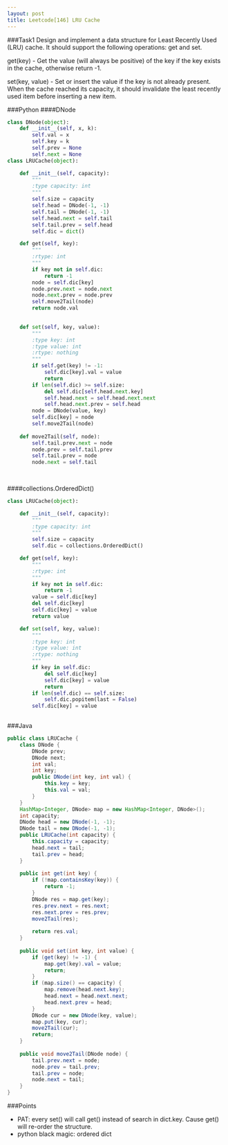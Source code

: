 ```yaml
---
layout: post
title: Leetcode[146] LRU Cache
---
```

###Task1
Design and implement a data structure for Least Recently Used (LRU) cache. It should support the following operations: get and set.

get(key) - Get the value (will always be positive) of the key if the key exists in the cache, otherwise return -1.

set(key, value) - Set or insert the value if the key is not already present. When the cache reached its capacity, it should invalidate the least recently used item before inserting a new item.

###Python
####DNode
```python
class DNode(object):
    def __init__(self, x, k):
        self.val = x
        self.key = k
        self.prev = None
        self.next = None
class LRUCache(object):

    def __init__(self, capacity):
        """
        :type capacity: int
        """
        self.size = capacity
        self.head = DNode(-1, -1)
        self.tail = DNode(-1, -1)
        self.head.next = self.tail
        self.tail.prev = self.head
        self.dic = dict()

    def get(self, key):
        """
        :rtype: int
        """
        if key not in self.dic:
            return -1
        node = self.dic[key]
        node.prev.next = node.next
        node.next.prev = node.prev
        self.move2Tail(node)
        return node.val
        

    def set(self, key, value):
        """
        :type key: int
        :type value: int
        :rtype: nothing
        """
        if self.get(key) != -1:
            self.dic[key].val = value
            return
        if len(self.dic) >= self.size:
            del self.dic[self.head.next.key]
            self.head.next = self.head.next.next
            self.head.next.prev = self.head
        node = DNode(value, key)
        self.dic[key] = node
        self.move2Tail(node)
        
    def move2Tail(self, node):
        self.tail.prev.next = node
        node.prev = self.tail.prev
        self.tail.prev = node
        node.next = self.tail
        
    
```

####collections.OrderedDict()
```python
class LRUCache(object):

    def __init__(self, capacity):
        """
        :type capacity: int
        """
        self.size = capacity
        self.dic = collections.OrderedDict()

    def get(self, key):
        """
        :rtype: int
        """
        if key not in self.dic:
            return -1
        value = self.dic[key]
        del self.dic[key]
        self.dic[key] = value
        return value

    def set(self, key, value):
        """
        :type key: int
        :type value: int
        :rtype: nothing
        """
        if key in self.dic:
            del self.dic[key]
            self.dic[key] = value
            return
        if len(self.dic) == self.size:
            self.dic.popitem(last = False)
        self.dic[key] = value
                
```
###Java

```java
public class LRUCache {
    class DNode {
        DNode prev;
        DNode next;
        int val;
        int key;
        public DNode(int key, int val) {
            this.key = key;
            this.val = val;
        }
    }
    HashMap<Integer, DNode> map = new HashMap<Integer, DNode>();
    int capacity;
    DNode head = new DNode(-1, -1);
    DNode tail = new DNode(-1, -1);
    public LRUCache(int capacity) {
        this.capacity = capacity;
        head.next = tail;
        tail.prev = head;
    }
    
    public int get(int key) {
        if (!map.containsKey(key)) {
            return -1;
        }
        DNode res = map.get(key);
        res.prev.next = res.next;
        res.next.prev = res.prev;
        move2Tail(res);
        
        return res.val;
    }
    
    public void set(int key, int value) {
        if (get(key) != -1) {
            map.get(key).val = value;
            return;
        }
        if (map.size() == capacity) {
            map.remove(head.next.key);
            head.next = head.next.next;
            head.next.prev = head;
        }
        DNode cur = new DNode(key, value);
        map.put(key, cur);
        move2Tail(cur);
        return;
    }
    
    public void move2Tail(DNode node) {
        tail.prev.next = node;
        node.prev = tail.prev;
        tail.prev = node;
        node.next = tail;
    }
}

```
###Points

* PAT: every set() will call get() instead of search in dict.key. Cause get() will re-order the structure.
* python black magic: ordered dict
